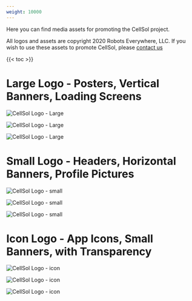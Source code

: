 ```yaml
---
weight: 10000
---
```


Here you can find media assets for promoting the CellSol project.

All logos and assets are copyright 2020 Robots Everywhere, LLC. If you wish to use these assets to promote CellSol, please [contact us](mailto:cellsol@robots-everywhere.com)

{{< toc >}}

# Large Logo - Posters, Vertical Banners, Loading Screens

![CellSol Logo - Large](../../media/cellsol_large_236.png)

![CellSol Logo - Large](../../media/cellsol_large_590.png)

![CellSol Logo - Large](../../media/cellsol_large_1062.png)

# Small Logo - Headers, Horizontal Banners, Profile Pictures

![CellSol Logo - small](../../media/cellsol_small_236.png)

![CellSol Logo - small](../../media/cellsol_small_590.png)

![CellSol Logo - small](../../media/cellsol_small_1062.png)

# Icon Logo - App Icons, Small Banners, with Transparency

![CellSol Logo - icon](../../media/cellsol_icon_204.png)

![CellSol Logo - icon](../../media/cellsol_icon_510.png)

![CellSol Logo - icon](../../media/cellsol_icon_1024.png)